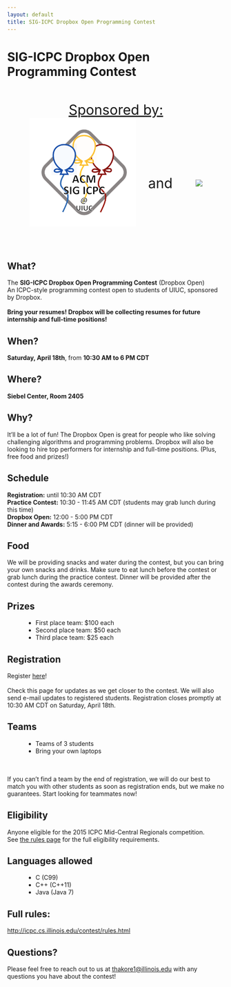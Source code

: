 ```yaml
---
layout: default
title: SIG-ICPC Dropbox Open Programming Contest
---
```


<h1 class="title">SIG-ICPC Dropbox Open Programming Contest</h1>
<br><br>

<center>
<div><span class="title" style="font-size:24pt"><u>Sponsored by:</u></span></div>
<div class="logos">
<img src="/assets/images/logo.png" height="250" style="vertical-align:middle;margin-right:25px;margin-top:0px;margin-bottom:50px"/>
<span class="title" style="vertical-align:middle;font-size:24pt">and</span>
<img src="https://cf.dropboxstatic.com/static/images/brand/logotype-vflFbF9pY.png" style="vertical-align:middle;margin-bottom:100px;margin-top:100px;margin-left:50px;"/>
</div>
</center>


<div class="item">
    <h2 class="title">What?</h2>
    <div>
      The <b>SIG-ICPC Dropbox Open Programming Contest</b> (Dropbox Open)
      <br>
      An ICPC-style programming contest open to students of UIUC, sponsored by Dropbox.
      <br><br>
      <b>Bring your resumes! Dropbox will be collecting resumes for future internship and full-time positions!</b>
    </div>
</div>

<div class="item">
    <h2 class="title">When?</h2>
    <div>
      <b>Saturday, April 18th</b>, from <b>10:30 AM to 6 PM CDT</b>
    </div>
</div>

<div class="item">
    <h2 class="title">Where?</h2>
    <div>
      <b>Siebel Center, Room 2405</b>
    </div>
</div>

<div class="item">
    <h2 class="title">Why?</h2>
    <div>
      It’ll be a lot of fun! The Dropbox Open is great for people who like solving challenging algorithms and programming problems. Dropbox will also be looking to hire top performers for internship and full-time positions. (Plus, free food and prizes!)
    </div>
</div>

<div class="item">
    <h2 class="title">Schedule</h2>
    <div>
      <b>Registration:</b> until 10:30 AM CDT<br>
      <b>Practice Contest:</b> 10:30 - 11:45 AM CDT (students may grab lunch during this time)<br>
      <b>Dropbox Open:</b> 12:00 - 5:00 PM CDT<br>
      <b>Dinner and Awards:</b> 5:15 - 6:00 PM CDT (dinner will be provided)<br>
   </div>
</div>

<div class="item">
    <h2 class="title">Food</h2>
    <div>
      We will be providing snacks and water during the contest, but you can bring your own snacks and drinks. Make sure to eat lunch before the contest or grab lunch during the practice contest. Dinner will be provided after the contest during the awards ceremony.
    </div>
</div>

<div class="item">
    <h2 class="title">Prizes</h2>
    <div>
      <ul style="margin-left:3em">
        <li>First place team: $100 each</li>
        <li>Second place team: $50 each</li>
        <li>Third place team: $25 each</li>
      </ul>
    </div>
</div>

<div class="item">
    <h2 class="title">Registration</h2>
    <div>
      Register <a href="/contest/register.html">here</a>!
      <br><br>
      Check this page for updates as we get closer to the contest. We will also send e-mail updates to registered students. Registration closes promptly at 10:30 AM CDT on Saturday, April 18th.
    </div>
</div>

<div class="item">
    <h2 class="title">Teams</h2>
    <div>
      <ul style="margin-left:3em">
        <li>Teams of 3 students</li>
        <li>Bring your own laptops</li>
      </ul>
      <br><br>
      If you can’t find a team by the end of registration, we will do our best to match you with other students as soon as registration ends, but we make no guarantees. Start looking for teammates now!
    </div>
</div>

<div class="item">
    <h2 class="title">Eligibility</h2>
    <div>
      Anyone eligible for the 2015 ICPC Mid-Central Regionals competition.
      <br>
      See <a href="/contest/rules.html#Eligibility">the rules page</a> for the full eligibility requirements.
    </div>
</div>

<div class="item">
    <h2 class="title">Languages allowed</h2>
    <div>
      <ul style="margin-left:3em">
        <li>C (C99)</li>
        <li>C++ (C++11)</li>
        <li>Java (Java 7)</li>
      </ul>
   </div>
</div>

<div class="item">
    <h2 class="title">Full rules:</h2>
    <div>
      <a href="/contest/rules.html">http://icpc.cs.illinois.edu/contest/rules.html</a>
    </div>
</div>

<div class="item">
  <h2 class="title">Questions?</h2>
  <div>
    Please feel free to reach out to us at <a href="mailto:thakore1@illinois.edu">thakore1@illinois.edu</a> with any questions you have about the contest!
  </div>
<div>
